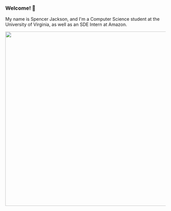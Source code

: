### Welcome! :tada:

My name is Spencer Jackson, and I'm a Computer Science student at the University of Virginia, as well as
an SDE Intern at Amazon.

<img src="https://64.media.tumblr.com/4c989428ba947bc4966e07e76d36bd28/118ec01107834a73-07/s1280x1920/fdb109b146e112c17776b4198d1fa61396b951e0.gifv" width="550">
